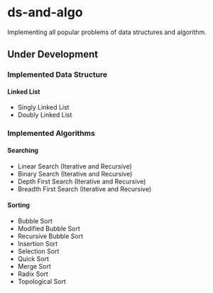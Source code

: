 # ds-and-algo

Implementing all popular problems of data structures and algorithm.

## Under Development

### Implemented Data Structure

#### Linked List

* Singly Linked List
* Doubly Linked List

### Implemented Algorithms

#### Searching

* Linear Search (Iterative and Recursive)
* Binary Search	(Iterative and Recursive)
* Depth First Search (Iterative and Recursive)
* Breadth First Search (Iterative and Recursive)

#### Sorting

* Bubble Sort
* Modified Bubble Sort
* Recursive Bubble Sort
* Insertion Sort
* Selection Sort
* Quick Sort
* Merge Sort
* Radix Sort
* Topological Sort

